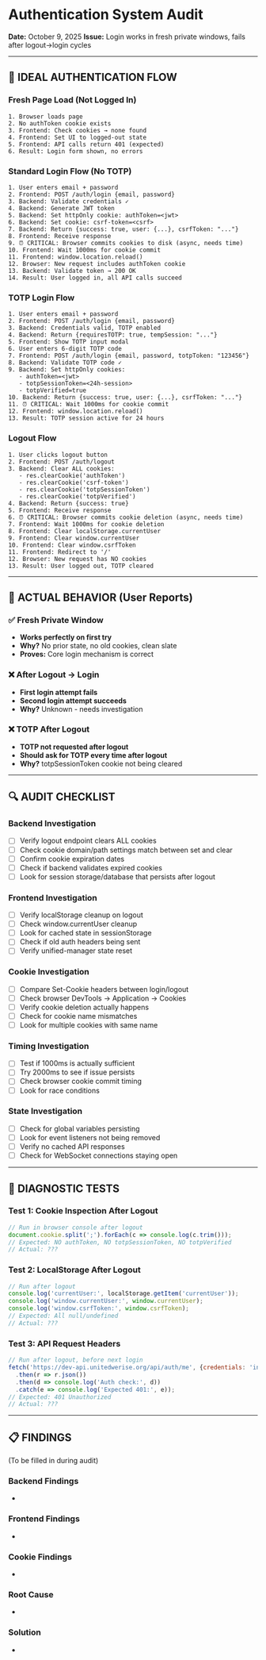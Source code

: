 # Authentication System Audit
**Date:** October 9, 2025
**Issue:** Login works in fresh private windows, fails after logout→login cycles

---

## 🎯 IDEAL AUTHENTICATION FLOW

### Fresh Page Load (Not Logged In)
```
1. Browser loads page
2. No authToken cookie exists
3. Frontend: Check cookies → none found
4. Frontend: Set UI to logged-out state
5. Frontend: API calls return 401 (expected)
6. Result: Login form shown, no errors
```

### Standard Login Flow (No TOTP)
```
1. User enters email + password
2. Frontend: POST /auth/login {email, password}
3. Backend: Validate credentials ✓
4. Backend: Generate JWT token
5. Backend: Set httpOnly cookie: authToken=<jwt>
6. Backend: Set cookie: csrf-token=<csrf>
7. Backend: Return {success: true, user: {...}, csrfToken: "..."}
8. Frontend: Receive response
9. ⏰ CRITICAL: Browser commits cookies to disk (async, needs time)
10. Frontend: Wait 1000ms for cookie commit
11. Frontend: window.location.reload()
12. Browser: New request includes authToken cookie
13. Backend: Validate token → 200 OK
14. Result: User logged in, all API calls succeed
```

### TOTP Login Flow
```
1. User enters email + password
2. Frontend: POST /auth/login {email, password}
3. Backend: Credentials valid, TOTP enabled
4. Backend: Return {requiresTOTP: true, tempSession: "..."}
5. Frontend: Show TOTP input modal
6. User enters 6-digit TOTP code
7. Frontend: POST /auth/login {email, password, totpToken: "123456"}
8. Backend: Validate TOTP code ✓
9. Backend: Set httpOnly cookies:
   - authToken=<jwt>
   - totpSessionToken=<24h-session>
   - totpVerified=true
10. Backend: Return {success: true, user: {...}, csrfToken: "..."}
11. ⏰ CRITICAL: Wait 1000ms for cookie commit
12. Frontend: window.location.reload()
13. Result: TOTP session active for 24 hours
```

### Logout Flow
```
1. User clicks logout button
2. Frontend: POST /auth/logout
3. Backend: Clear ALL cookies:
   - res.clearCookie('authToken')
   - res.clearCookie('csrf-token')
   - res.clearCookie('totpSessionToken')
   - res.clearCookie('totpVerified')
4. Backend: Return {success: true}
5. Frontend: Receive response
6. ⏰ CRITICAL: Browser commits cookie deletion (async, needs time)
7. Frontend: Wait 1000ms for cookie deletion
8. Frontend: Clear localStorage.currentUser
9. Frontend: Clear window.currentUser
10. Frontend: Clear window.csrfToken
11. Frontend: Redirect to '/'
12. Browser: New request has NO cookies
13. Result: User logged out, TOTP cleared
```

---

## 🐛 ACTUAL BEHAVIOR (User Reports)

### ✅ Fresh Private Window
- **Works perfectly on first try**
- **Why?** No prior state, no old cookies, clean slate
- **Proves:** Core login mechanism is correct

### ❌ After Logout → Login
- **First login attempt fails**
- **Second login attempt succeeds**
- **Why?** Unknown - needs investigation

### ❌ TOTP After Logout
- **TOTP not requested after logout**
- **Should ask for TOTP every time after logout**
- **Why?** totpSessionToken cookie not being cleared

---

## 🔍 AUDIT CHECKLIST

### Backend Investigation
- [ ] Verify logout endpoint clears ALL cookies
- [ ] Check cookie domain/path settings match between set and clear
- [ ] Confirm cookie expiration dates
- [ ] Check if backend validates expired cookies
- [ ] Look for session storage/database that persists after logout

### Frontend Investigation
- [ ] Verify localStorage cleanup on logout
- [ ] Check window.currentUser cleanup
- [ ] Look for cached state in sessionStorage
- [ ] Check if old auth headers being sent
- [ ] Verify unified-manager state reset

### Cookie Investigation
- [ ] Compare Set-Cookie headers between login/logout
- [ ] Check browser DevTools → Application → Cookies
- [ ] Verify cookie deletion actually happens
- [ ] Check for cookie name mismatches
- [ ] Look for multiple cookies with same name

### Timing Investigation
- [ ] Test if 1000ms is actually sufficient
- [ ] Try 2000ms to see if issue persists
- [ ] Check browser cookie commit timing
- [ ] Look for race conditions

### State Investigation
- [ ] Check for global variables persisting
- [ ] Look for event listeners not being removed
- [ ] Verify no cached API responses
- [ ] Check for WebSocket connections staying open

---

## 🧪 DIAGNOSTIC TESTS

### Test 1: Cookie Inspection After Logout
```javascript
// Run in browser console after logout
document.cookie.split(';').forEach(c => console.log(c.trim()));
// Expected: NO authToken, NO totpSessionToken, NO totpVerified
// Actual: ???
```

### Test 2: LocalStorage After Logout
```javascript
// Run after logout
console.log('currentUser:', localStorage.getItem('currentUser'));
console.log('window.currentUser:', window.currentUser);
console.log('window.csrfToken:', window.csrfToken);
// Expected: All null/undefined
// Actual: ???
```

### Test 3: API Request Headers
```javascript
// Run after logout, before next login
fetch('https://dev-api.unitedwerise.org/api/auth/me', {credentials: 'include'})
  .then(r => r.json())
  .then(d => console.log('Auth check:', d))
  .catch(e => console.log('Expected 401:', e));
// Expected: 401 Unauthorized
// Actual: ???
```

---

## 📋 FINDINGS

(To be filled in during audit)

### Backend Findings
-

### Frontend Findings
-

### Cookie Findings
-

### Root Cause
-

### Solution
-
